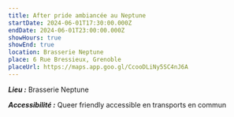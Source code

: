 ```yaml
---
title: After pride ambiancée au Neptune
startDate: 2024-06-01T17:30:00.000Z
endDate: 2024-06-01T23:00:00.000Z
showHours: true
showEnd: true
location: Brasserie Neptune
place: 6 Rue Bressieux, Grenoble
placeUrl: https://maps.app.goo.gl/CcooDLiNy5SC4nJ6A
---
```






***Lieu :*** Brasserie Neptune





***Accessibilité :*** Queer friendly accessible en transports en commun


